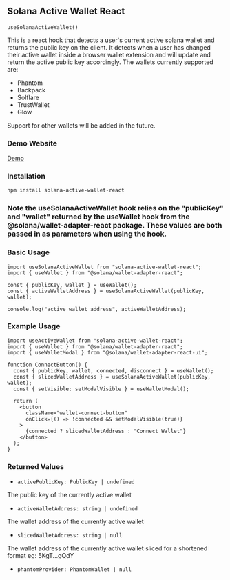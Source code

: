 ## Solana Active Wallet React

`useSolanaActiveWallet()`

This is a react hook that detects a user's current active solana wallet and returns the public key on the client. It detects when a user has changed their active wallet inside a browser wallet extension and will update and return the active public key accordingly.
The wallets currently supported are:

- Phantom
- Backpack
- Solflare
- TrustWallet
- Glow

Support for other wallets will be added in the future.

### Demo Website

[Demo](https://solana-active-wallet-react-demo.vercel.app/)

### Installation

```bash
npm install solana-active-wallet-react
```
### Note the useSolanaActiveWallet hook relies on the "publicKey" and "wallet" returned by the useWallet hook from the @solana/wallet-adapter-react package. These values are both passed in as parameters when using the hook.

### Basic Usage

```tsx
import useSolanaActiveWallet from "solana-active-wallet-react";
import { useWallet } from "@solana/wallet-adapter-react";

const { publicKey, wallet } = useWallet();
const { activeWalletAddress } = useSolanaActiveWallet(publicKey, wallet);

console.log("active wallet address", activeWalletAddress);
```

### Example Usage

```tsx
import useActiveWallet from "solana-active-wallet-react";
import { useWallet } from "@solana/wallet-adapter-react";
import { useWalletModal } from "@solana/wallet-adapter-react-ui";

function ConnectButton() {
  const { publicKey, wallet, connected, disconnect } = useWallet();
  const { slicedWalletAddress } = useSolanaActiveWallet(publicKey, wallet);
  const { setVisible: setModalVisible } = useWalletModal();

  return (
    <button
      className="wallet-connect-button"
      onClick={() => !connected && setModalVisible(true)}
    >
      {connected ? slicedWalletAddress : "Connect Wallet"}
    </button>
  );
}
```

### Returned Values

- ```activePublicKey: PublicKey | undefined```  

The public key of the currently active wallet
- ```activeWalletAddress: string | undefined```

The wallet address of the currently active wallet
- ```slicedWalletAddress: string | null```

The wallet address of the currently active wallet sliced for a shortened format eg: 5KgT...gQdY
- ```phantomProvider: PhantomWallet | null```

